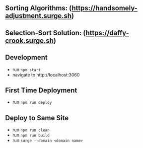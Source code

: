 ## Sorting Algorithms: (https://handsomely-adjustment.surge.sh)
## Selection-Sort Solution: (https://daffy-crook.surge.sh)

## Development
* run `npm start`
* navigate to http://localhost:3060

## First Time Deployment
* run `npm run deploy`

## Deploy to Same Site
* run `npm run clean`
* run `npm run build`
* run `surge --domain <domain name>`
